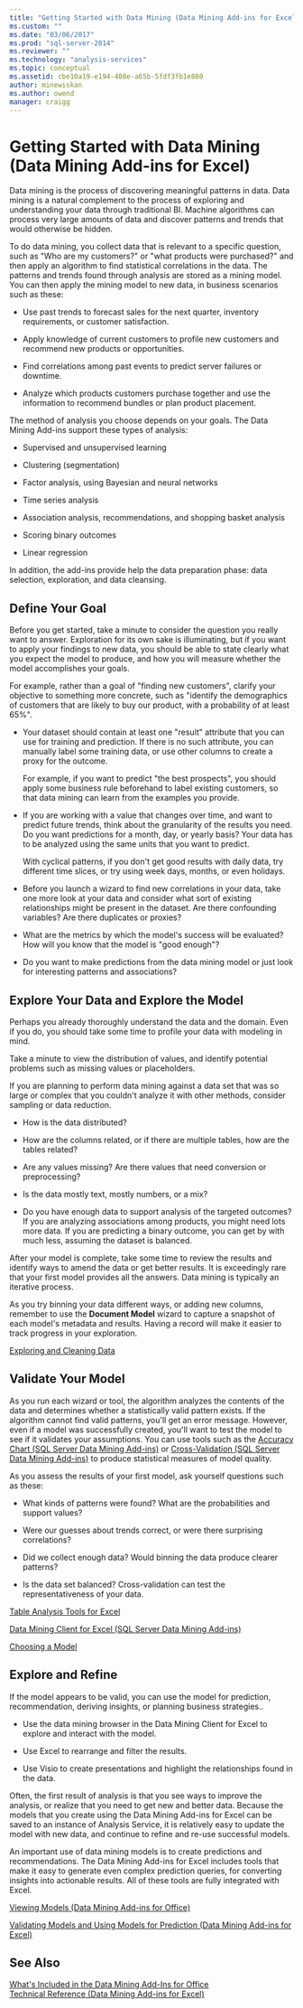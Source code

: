 ```yaml
---
title: "Getting Started with Data Mining (Data Mining Add-ins for Excel) | Microsoft Docs"
ms.custom: ""
ms.date: "03/06/2017"
ms.prod: "sql-server-2014"
ms.reviewer: ""
ms.technology: "analysis-services"
ms.topic: conceptual
ms.assetid: cbe10a19-e194-408e-a65b-5fdf3fb1e880
author: minewiskan
ms.author: owend
manager: craigg
---
```

# Getting Started with Data Mining (Data Mining Add-ins for Excel)
  Data mining is the process of discovering meaningful patterns in data. Data mining is a natural complement to the process of exploring and understanding your data through traditional BI. Machine algorithms can process very large amounts of data and discover patterns and trends that would otherwise be hidden.  
  
 To do data mining, you collect data that is relevant to a specific question, such as "Who are my customers?" or "what products were purchased?" and then apply an algorithm to find statistical correlations in the data. The patterns and trends found through analysis are stored as a mining model. You can then apply the mining model to new data, in business scenarios such as these:  
  
-   Use past trends to forecast sales for the next quarter, inventory requirements, or customer satisfaction.  
  
-   Apply knowledge of current customers to profile new customers and recommend new products or opportunities.  
  
-   Find correlations among past events to predict server failures or downtime.  
  
-   Analyze which products customers purchase together and use the information to recommend bundles or plan product placement.  
  
 The method of analysis you choose depends on your goals. The Data Mining Add-ins support these types of analysis:  
  
-   Supervised and unsupervised learning  
  
-   Clustering (segmentation)  
  
-   Factor analysis, using Bayesian and neural networks  
  
-   Time series analysis  
  
-   Association analysis, recommendations, and shopping basket analysis  
  
-   Scoring binary outcomes  
  
-   Linear regression  
  
 In addition, the add-ins provide help the data preparation phase: data selection, exploration, and data cleansing.  
  
## Define Your Goal  
 Before you get started, take a minute to consider the question you really want to answer. Exploration for its own sake is illuminating, but if you want to apply your findings to new data, you should be able to state clearly what you expect the model to produce, and how you will measure whether the model accomplishes your goals.  
  
 For example, rather than a goal of "finding new customers", clarify your objective to something more concrete, such as "identify the demographics of customers that are likely to buy our product, with a probability of at least 65%".  
  
-   Your dataset should contain at least one "result" attribute that you can use for training and prediction. If there is no such attribute, you can manually label some training data, or use other columns to create a proxy for the outcome.  
  
     For example, if you want to predict "the best prospects", you should apply some business rule beforehand to label existing customers, so that data mining can learn from the examples you provide.  
  
-   If you are working with a value that changes over time, and want to predict future trends, think about the granularity of the results you need. Do you want predictions for a month, day, or yearly basis? Your data has to be analyzed using the same units that you want to predict.  
  
     With cyclical patterns, if you don't get good results with daily data, try different time slices, or try using week days, months, or even holidays.  
  
-   Before you launch a wizard to find new correlations in your data, take one more look at your data and consider what sort of existing relationships might be present in the dataset. Are there confounding variables? Are there duplicates or proxies?  
  
-   What are the metrics by which the model's success will be evaluated? How will you know that the model is "good enough"?  
  
-   Do you want to make predictions from the data mining model or just look for interesting patterns and associations?  
  
## Explore Your Data and Explore the Model  
 Perhaps you already thoroughly understand the data and the domain. Even if you do, you should take some time to profile your data with modeling in mind.  
  
 Take a minute to view the distribution of values, and identify potential problems such as missing values or placeholders.  
  
 If you are planning to perform data mining against a data set that was so large or complex that you couldn't analyze it with other methods, consider sampling or data reduction.  
  
-   How is the data distributed?  
  
-   How are the columns related, or if there are multiple tables, how are the tables related?  
  
-   Are any values missing? Are there values that need conversion or preprocessing?  
  
-   Is the data mostly text, mostly numbers, or a mix?  
  
-   Do you have enough data to support analysis of the targeted outcomes? If you are analyzing associations among products, you might need lots more data. If you are predicting a binary outcome, you can get by with much less, assuming the dataset is balanced.  
  
 After your model is complete, take some time to review the results and identify ways to amend the data or get better results. It is exceedingly rare that your first model provides all the answers. Data mining is typically an iterative process.  
  
 As you try binning your data different ways, or adding new columns, remember to use the **Document Model** wizard to capture a snapshot of each model's metadata and results. Having a record will make it easier to track progress in your exploration.  
  
 [Exploring and Cleaning Data](exploring-and-cleaning-data.md)  
  
## Validate Your Model  
 As you run each wizard or tool, the algorithm analyzes the contents of the data and determines whether a statistically valid pattern exists. If the algorithm cannot find valid patterns, you'll get an error message. However, even if a model was successfully created, you'll want to test the model to see if it validates your assumptions. You can use tools such as the [Accuracy Chart &#40;SQL Server Data Mining Add-ins&#41;](accuracy-chart-sql-server-data-mining-add-ins.md) or [Cross-Validation &#40;SQL Server Data Mining Add-ins&#41;](cross-validation-sql-server-data-mining-add-ins.md) to produce statistical measures of model quality.  
  
 As you assess the results of your first model, ask yourself questions such as these:  
  
-   What kinds of patterns were found? What are the probabilities and support values?  
  
-   Were our guesses about trends correct, or were there surprising correlations?  
  
-   Did we collect enough data? Would binning the data produce clearer patterns?  
  
-   Is the data set balanced? Cross-validation can test the representativeness of your data.  
  
 [Table Analysis Tools for Excel](table-analysis-tools-for-excel.md)  
  
 [Data Mining Client for Excel &#40;SQL Server Data Mining Add-ins&#41;](data-mining-client-for-excel-sql-server-data-mining-add-ins.md)  
  
 [Choosing a Model](choosing-a-model.md)  
  
## Explore and Refine  
 If the model appears to be valid, you can use the model for prediction, recommendation, deriving insights, or planning business strategies..  
  
-   Use the data mining browser in the Data Mining Client for Excel to explore and interact with the model.  
  
-   Use Excel to rearrange and filter the results.  
  
-   Use Visio to create presentations and highlight the relationships found in the data.  
  
 Often, the first result of analysis is that you see ways to improve the analysis, or realize that you need to get new and better data. Because the models that you create using the Data Mining Add-ins for Excel can be saved to an instance of Analysis Service, it is relatively easy to update the model with new data, and continue to refine and re-use successful models.  
  
 An important use of data mining models is to create predictions and recommendations. The Data Mining Add-ins for Excel includes tools that make it easy to generate even complex prediction queries, for converting insights into actionable results. All of these tools are fully integrated with Excel.  
  
 [Viewing Models &#40;Data Mining Add-ins for Office&#41;](viewing-models-data-mining-add-ins-for-office.md)  
  
 [Validating Models and Using Models for Prediction &#40;Data Mining Add-ins for Excel&#41;](validating-models-and-using-models-for-prediction-data-mining-add-ins-for-excel.md)  
  
## See Also  
 [What's Included in the Data Mining Add-Ins for Office](what-s-included-in-the-data-mining-add-ins-for-office.md)   
 [Technical Reference &#40;Data Mining Add-ins for Excel&#41;](technical-reference-data-mining-add-ins-for-excel.md)  
  
  
